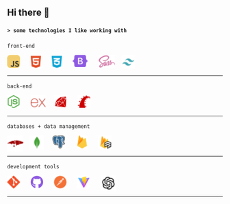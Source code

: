 ## Hi there 👋

<!--
**katieloesch/katieloesch** is a ✨ _special_ ✨ repository because its `README.md` (this file) appears on your GitHub profile.

Here are some ideas to get you started:

- 🔭 I’m currently working on ...
- 🌱 I’m currently learning ...
- 👯 I’m looking to collaborate on ...
- 🤔 I’m looking for help with ...
- 💬 Ask me about ...
- 📫 How to reach me: ...
- 😄 Pronouns: ...
- ⚡ Fun fact: ...
-->

#### `> some technologies I like working with`

`front-end`

<img align='left' alt='javascript' height='30px' style='padding-right:25px' src='./assets/icons_skills/javascript_color.svg'/>

<img align='left' alt='html' height='32px' style='padding-right:25px' src='./assets/icons_skills/html_color.svg'/>

<img align='left' alt='css' height='32px' style='padding-right:25px' src='./assets/icons_skills/css_color.svg'/>

<img align='left' alt='bootstrap' height='28px' style='padding-right:25px' src='./assets/icons_skills/bootstrap_color.svg'/>

<img align='left' alt='sass' height='30px' style='padding-right:15px' src='./assets/icons_skills/sass_color.svg'/>

<img align='left' alt='tailwind' height='32px' style='padding-right:15px' src='./assets/icons_skills/tailwind_color.svg'/>

<br><br>

---

`back-end`

<img align='left' alt='nodeJS' height='30px' style='padding-right:25px' src='./assets/icons_skills/nodejs_color.svg'/>

<img align='left' alt='express' height='35px' style='padding-right:20px' src='./assets/icons_skills/express_color.svg'/>

<img align='left' alt='ruby' height='30px' style='padding-right:25px' src='./assets/icons_skills/ruby_color.svg'/>

<img align='left' alt='rails' height='30px' style='padding-right:25px' src='./assets/icons_skills/rails_color.svg'/>

<br><br>

---

`databases + data management`

<img align='left' alt='mongoose' height='38px' style='padding-right:15px' src='./assets/icons_skills/mongoose_color.svg'/>

<img align='left' alt='mongodb' height='33px' style='padding-right:20px' src='./assets/icons_skills/mongodb_color.svg'/>

<img align='left' alt='postgresql' height='30px' style='padding-right:28px' src='./assets/icons_skills/postgresql_color.svg'/>

<img align='left' alt='firebase' height='30px' style='padding-right:25px' src='./assets/icons_skills/firebase_color.svg'/>

<img align='left' alt='firestore' height='32px' style='padding-right:15px' src='./assets/icons_skills/firestore_color.svg'/>

<br><br>

---

`development tools`

<img align='left' alt='git' height='30px' style='padding-right:25px' src='./assets/icons_skills/git_color.svg'/>

<img align='left' alt='github' height='30px' style='padding-right:25px' src='./assets/icons_skills/github_color.svg'/>

<img align='left' alt='postman' height='30px' style='padding-right:25px' src='./assets/icons_skills/postman_color.svg'/>

<img align='left' alt='vite' height='30px' style='padding-right:25px' src='./assets/icons_skills/vite_color.svg'/>

<img align='left' alt='openai' height='35px' style='padding-right:25px' src='./assets/icons_skills/openai_color.svg'/>

<br><br>

---
